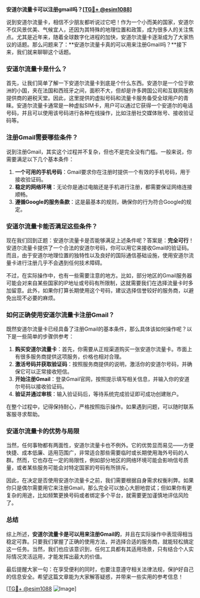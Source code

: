 **安道尔流量卡可以注册gmail吗？[[TG💪+ @esim1088](https://t.me/s/esim1088)]**

说到安道尔流量卡，相信不少朋友都听说过它吧！作为一个小而美的国家，安道尔不仅风景优美、气候宜人，还因为其特殊的地理位置和政策，成为很多人的关注焦点。尤其是近年来，随着全球数字化进程的加快，安道尔流量卡逐渐成为了大家热议的话题。那么问题来了：**安道尔流量卡真的可以用来注册Gmail吗？**接下来，我们就来聊聊这个话题。

### 安道尔流量卡是什么？

首先，让我们简单了解一下安道尔流量卡到底是个什么东西。安道尔是一个位于欧洲的小国，夹在法国和西班牙之间，面积不大，但却是许多跨国公司和互联网服务提供商的避税天堂。因此，这里提供的虚拟号码和流量卡服务备受全球用户的青睐。安道尔流量卡通常是一种虚拟SIM卡，用户可以通过它获得一个安道尔的电话号码，并且可以使用该号码进行各种在线操作，比如注册社交媒体账号、接收验证码等。

### 注册Gmail需要哪些条件？

说到注册Gmail，其实这个过程并不复杂，但也不是完全没有门槛。一般来说，你需要满足以下几个基本条件：

1. **一个可用的手机号码**：Gmail要求你在注册时提供一个有效的手机号码，用于接收验证码。
2. **稳定的网络环境**：无论你是通过电脑还是手机进行注册，都需要保证网络连接顺畅。
3. **遵循Google的服务条款**：这是最基本的规则，确保你的行为符合Google的规定。

### 安道尔流量卡能否满足这些条件？

现在我们回到正题：安道尔流量卡是否能够满足上述条件呢？答案是：**完全可行**！安道尔流量卡提供了一个合法的安道尔号码，你可以用它来接收Gmail的验证码。而且，由于安道尔地理位置的独特性以及良好的国际通信基础设施，使用安道尔流量卡进行注册几乎不会遇到任何技术障碍。

不过，在实际操作中，也有一些需要注意的地方。比如，部分地区的Gmail服务器可能会对来自某些国家的IP地址或号码有所限制，这就需要我们在选择流量卡时多加留意。此外，如果你打算长期使用这个号码，建议选择信誉较好的服务商，以避免出现不必要的麻烦。

### 如何正确使用安道尔流量卡注册Gmail？

既然安道尔流量卡已经具备了注册Gmail的基本条件，那么具体该如何操作呢？以下是一些简单的步骤供参考：

1. **购买安道尔流量卡**：首先，你需要从正规渠道购买一张安道尔流量卡。市面上有很多服务商提供这项服务，价格也相对合理。
2. **激活号码并获取验证码**：按照服务商提供的说明，激活你的安道尔号码，并确保它可以正常接收短信。
3. **开始注册Gmail**：登录Gmail官网，按照提示填写相关信息，并输入你的安道尔号码以接收验证码。
4. **验证并通过审核**：输入验证码后，等待系统完成验证即可成功创建账户。

在整个过程中，记得保持耐心，严格按照指示操作。如果遇到问题，可以随时联系客服寻求帮助。

### 安道尔流量卡的优势与局限

当然，任何事物都有两面性，安道尔流量卡也不例外。它的优势显而易见——方便快捷、成本低廉、适用范围广，非常适合那些需要临时或长期使用海外号码的人群。然而，它也存在一定的局限性，例如部分地区的网络环境可能会影响信号质量，或者某些服务可能会对特定国家的号码有所排斥。

因此，在决定是否使用安道尔流量卡之前，我们需要根据自身需求权衡利弊。如果你只是偶尔需要用它来注册Gmail，那么完全可以放心大胆地尝试；但如果你有更复杂的用途，比如频繁更换号码或者绑定多个平台，就需要更加谨慎地评估风险了。

### 总结

综上所述，**安道尔流量卡是可以用来注册Gmail的**，并且在实际操作中表现得相当稳定可靠。只要我们掌握了正确的使用方法，并选择合适的服务商，就能轻松搞定这一任务。当然，我们也应该意识到，任何工具都有其适用场景，只有结合个人实际情况灵活运用，才能发挥出最大的价值。

最后提醒大家一句：在享受便利的同时，也要注意遵守相关法律法规，保护好自己的信息安全。希望这篇文章能为大家解答疑惑，并带来一些实用的参考信息！

[[TG💪+ @esim1088](https://t.me/s/esim1088) ![Image](https://i.postimg.cc/4NQfJmqS/Snipaste-2025-05-13-00-14-12.png)]